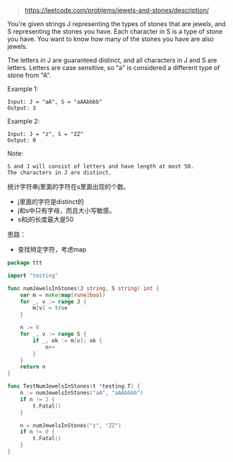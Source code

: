 > https://leetcode.com/problems/jewels-and-stones/description/

You're given strings J representing the types of stones that are jewels, and S representing the stones you have.  Each character in S is a type of stone you have.  You want to know how many of the stones you have are also jewels.

The letters in J are guaranteed distinct, and all characters in J and S are letters. Letters are case sensitive, so "a" is considered a different type of stone from "A".


Example 1:
```
Input: J = "aA", S = "aAAbbbb"
Output: 3
```

Example 2:
```
Input: J = "z", S = "ZZ"
Output: 0
```

Note:
```
S and J will consist of letters and have length at most 50.
The characters in J are distinct.
```

统计字符串j里面的字符在s里面出现的个数。

* j里面的字符是distinct的
* j和s中只有字母，而且大小写敏感。
* s和j的长度最大是50

思路：
* 查找特定字符，考虑map

```go
package ttt

import "testing"

func numJewelsInStones(J string, S string) int {
	var m = make(map[rune]bool)
	for _, v := range J {
		m[v] = true
	}

	n := 0
	for _, v := range S {
		if _, ok := m[v]; ok {
			n++
		}
	}
	return n
}

func TestNumJewelsInStones(t *testing.T) {
	n := numJewelsInStones("aA", "aAAbbbb")
	if n != 3 {
		t.Fatal()
	}

	n = numJewelsInStones("z", "ZZ")
	if n != 0 {
		t.Fatal()
	}
}
```
